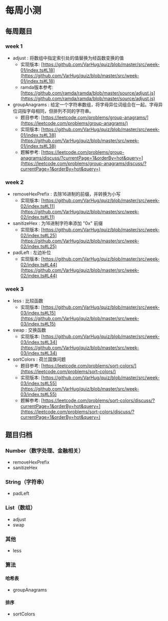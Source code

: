 # 每周小测

## 每周题目

### week 1
* adjust : 将数组中指定索引处的值替换为经函数变换的值
  * 实现版本: [https://github.com/VarHug/quiz/blob/master/src/week-01/index.ts#L18](https://github.com/VarHug/quiz/blob/master/src/week-01/index.ts#L18)
  * ramda版本参考: [https://github.com/ramda/ramda/blob/master/source/adjust.js](https://github.com/ramda/ramda/blob/master/source/adjust.js)
* groupAnagrams : 给定一个字符串数组，将字母异位词组合在一起。字母异位词指字母相同，但排列不同的字符串。
  * 题目参考: [https://leetcode.com/problems/group-anagrams/](https://leetcode.com/problems/group-anagrams/)
  * 实现版本: [https://github.com/VarHug/quiz/blob/master/src/week-01/index.ts#L38](https://github.com/VarHug/quiz/blob/master/src/week-01/index.ts#L38)
  * 题解参考: [https://leetcode.com/problems/group-anagrams/discuss/?currentPage=1&orderBy=hot&query=](https://leetcode.com/problems/group-anagrams/discuss/?currentPage=1&orderBy=hot&query=)

### week 2
* removeHexPrefix : 去除16进制的前缀，并转换为小写
  * 实现版本: [https://github.com/VarHug/quiz/blob/master/src/week-02/index.ts#L11](https://github.com/VarHug/quiz/blob/master/src/week-02/index.ts#L11)
* sanitizeHex : 为16进制字符串添加 "0x" 前缀
  * 实现版本: [https://github.com/VarHug/quiz/blob/master/src/week-02/index.ts#L25](https://github.com/VarHug/quiz/blob/master/src/week-02/index.ts#L25)
* padLeft : 左边补位
  * 实现版本: [https://github.com/VarHug/quiz/blob/master/src/week-02/index.ts#L44](https://github.com/VarHug/quiz/blob/master/src/week-02/index.ts#L44)

### week 3
* less : 比较函数
  * 实现版本: [https://github.com/VarHug/quiz/blob/master/src/week-03/index.ts#L15](https://github.com/VarHug/quiz/blob/master/src/week-03/index.ts#L15)
* swap : 交换函数
  * 实现版本: [https://github.com/VarHug/quiz/blob/master/src/week-03/index.ts#L34](https://github.com/VarHug/quiz/blob/master/src/week-03/index.ts#L34)
* sortColors : 荷兰国旗问题
  * 题目参考: [https://leetcode.com/problems/sort-colors/](https://leetcode.com/problems/sort-colors/)
  * 实现版本: [https://github.com/VarHug/quiz/blob/master/src/week-03/index.ts#L55](https://github.com/VarHug/quiz/blob/master/src/week-03/index.ts#L55)
  * 题解参考: [https://leetcode.com/problems/sort-colors/discuss/?currentPage=1&orderBy=hot&query=](https://leetcode.com/problems/sort-colors/discuss/?currentPage=1&orderBy=hot&query=)

## 题目归档

### Number（数字处理、金融相关）
* removeHexPrefix
* sanitizeHex

### String（字符串）
* padLeft

### List（数组）
* adjust
* swap

### 其他
* less

### 算法

#### 哈希表
* groupAnagrams

#### 排序
* sortColors
